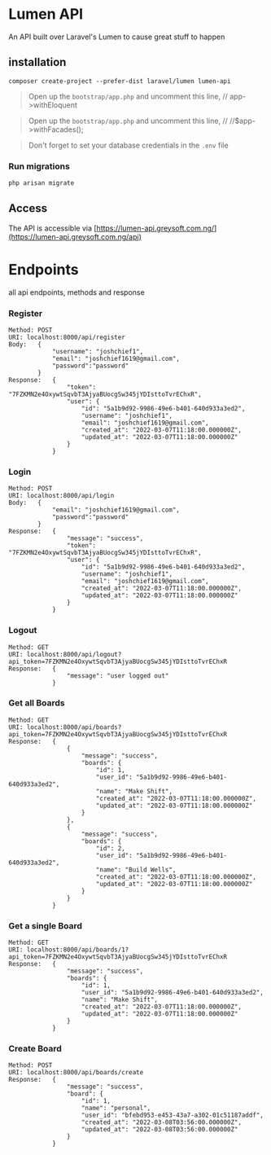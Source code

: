 # Lumen API

An API built over Laravel's Lumen to cause great stuff to happen

## installation

```
composer create-project --prefer-dist laravel/lumen lumen-api
```

> Open up the `bootstrap/app.php` and uncomment this line, // app->withEloquent

> Open up the `bootstrap/app.php` and uncomment this line, // //$app->withFacades();

> Don't forget to set your database credentials in the `.env` file

### Run migrations

```bash
php arisan migrate
```

## Access

The API is accessible via [https://lumen-api.greysoft.com.ng/](https://lumen-api.greysoft.com.ng/api)

# Endpoints

all api endpoints, methods and response

### Register

```
Method: POST
URI: localhost:8000/api/register
Body:   {
            "username": "joshchief1",
            "email": "joshchief1619@gmail.com",
            "password":"password"
        }
Response:   {
                "token": "7FZKMN2e4OxywtSqvbT3AjyaBUocgSw345jYDIsttoTvrEChxR",
                "user": {
                    "id": "5a1b9d92-9986-49e6-b401-640d933a3ed2",
                    "username": "joshchief1",
                    "email": "joshchief1619@gmail.com",
                    "created_at": "2022-03-07T11:18:00.000000Z",
                    "updated_at": "2022-03-07T11:18:00.000000Z"
                }
            }
```

### Login

```
Method: POST
URI: localhost:8000/api/login
Body:   {
            "email": "joshchief1619@gmail.com",
            "password":"password"
        }
Response:   {
                "message": "success",
                "token": "7FZKMN2e4OxywtSqvbT3AjyaBUocgSw345jYDIsttoTvrEChxR",
                "user": {
                    "id": "5a1b9d92-9986-49e6-b401-640d933a3ed2",
                    "username": "joshchief1",
                    "email": "joshchief1619@gmail.com",
                    "created_at": "2022-03-07T11:18:00.000000Z",
                    "updated_at": "2022-03-07T11:18:00.000000Z"
                }
            }
```

### Logout

```
Method: GET
URI: localhost:8000/api/logout?api_token=7FZKMN2e4OxywtSqvbT3AjyaBUocgSw345jYDIsttoTvrEChxR
Response:   {
                "message": "user logged out"
            }
```

### Get all Boards

```
Method: GET
URI: localhost:8000/api/boards?api_token=7FZKMN2e4OxywtSqvbT3AjyaBUocgSw345jYDIsttoTvrEChxR
Response:   {
                {
                    "message": "success",
                    "boards": {
                        "id": 1,
                        "user_id": "5a1b9d92-9986-49e6-b401-640d933a3ed2",
                        "name": "Make Shift",
                        "created_at": "2022-03-07T11:18:00.000000Z",
                        "updated_at": "2022-03-07T11:18:00.000000Z"
                    }
                },
                {
                    "message": "success",
                    "boards": {
                        "id": 2,
                        "user_id": "5a1b9d92-9986-49e6-b401-640d933a3ed2",
                        "name": "Build Wells",
                        "created_at": "2022-03-07T11:18:00.000000Z",
                        "updated_at": "2022-03-07T11:18:00.000000Z"
                    }
                }
            }
```

### Get a single Board

```
Method: GET
URI: localhost:8000/api/boards/1?api_token=7FZKMN2e4OxywtSqvbT3AjyaBUocgSw345jYDIsttoTvrEChxR
Response:   {
                "message": "success",
                "boards": {
                    "id": 1,
                    "user_id": "5a1b9d92-9986-49e6-b401-640d933a3ed2",
                    "name": "Make Shift",
                    "created_at": "2022-03-07T11:18:00.000000Z",
                    "updated_at": "2022-03-07T11:18:00.000000Z"
                }
            }
```

### Create Board

```
Method: POST
URI: localhost:8000/api/boards/create
Response:   {
                "message": "success",
                "board": {
                    "id": 1,
                    "name": "personal",
                    "user_id": "bfebd953-e453-43a7-a302-01c51187addf",
                    "created_at": "2022-03-08T03:56:00.000000Z",
                    "updated_at": "2022-03-08T03:56:00.000000Z"
                }
            }
```
